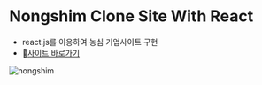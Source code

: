 # Nongshim Clone Site With React

- react.js를 이용하여 농심 기업사이트 구현
- 🚀[사이트 바로가기](https://sad-hugle-ac370b.netlify.app/)

![nongshim](https://user-images.githubusercontent.com/60641307/108495748-825e5280-72ec-11eb-9c00-ef07c32d9cbb.gif)
